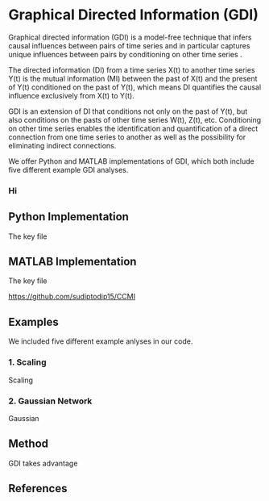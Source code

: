 # Graphical Directed Information (GDI)
Graphical directed information (GDI) is a model-free technique that infers causal influences between pairs of time series and in particular captures unique influences between pairs by conditioning on other time series . 

The directed information (DI) from a time series X(t) to another time series Y(t) is the mutual information (MI) between the past of X(t) and the present of Y(t) conditioned on the past of Y(t), which means DI quantifies the causal influence exclusively from X(t) to Y(t). 

GDI is an extension of DI that conditions not only on the past of Y(t), but also conditions on the pasts of other time series W(t), Z(t), etc. Conditioning on other time series enables the identification and quantification of a direct connection from one time series to another as well as the possibility for eliminating indirect connections.

We offer Python and MATLAB implementations of GDI, which both include five different example GDI analyses.

### Hi

## Python Implementation
The key file 

## MATLAB Implementation
The key file

https://github.com/sudiptodip15/CCMI

## Examples
We included five different example anlyses in our code.

### 1. Scaling
Scaling

### 2. Gaussian Network
Gaussian

## Method
GDI takes advantage 

## References
